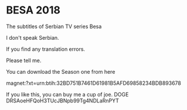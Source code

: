# BESA 2018
The subtitles of Serbian TV series Besa 

I don't speak Serbian.

If you find any translation errors.

Please tell me.

You can download the Season one from here

magnet:?xt=urn:btih:32BD751B7461D61981B5AFD69858234BDB893678



If you like this, you can buy me a cup of joe.
DOGE DRSAoeHFQoH3TUcJBNpb99Tg4NDLaRnPYT
